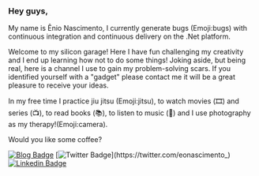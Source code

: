 ### Hey guys,

My name is Ênio Nascimento, I currently generate bugs (Emoji:bugs) with continuous integration and continuous delivery on the .Net platform.

Welcome to my silicon garage! Here I have fun challenging my creativity and I end up learning how not to do some things!
Joking aside, but being real, here is a channel I use to gain my problem-solving scars.
If you identified yourself with a "gadget" please contact me it will be a great pleasure to receive your ideas.

In my free time I practice jiu jitsu (Emoji:jitsu),
to watch movies (🎞️) and series (📺),
to read books (📚),
to listen to music (🎵) and I use photography as my therapy!(Emoji:camera).

Would you like some coffee?

[![Blog Badge](https://img.shields.io/badge/Medium-black)](https://medium.com/@eonascimento)
[![Twitter Badge](https://img.shields.io/badge/-Twitter-1ca0f1?style=flat-square&labelColor=1ca0f1&logo=twitter&logoColor=white&link=https://twitter.com/eonascimento_)](https://twitter.com/eonascimento_)
[![Linkedin Badge](https://img.shields.io/badge/-LinkedIn-blue?style=flat-square&logo=Linkedin&logoColor=white&link=https://www.linkedin.com/in/felipefialho)](https://www.linkedin.com/in/enionascimento)

